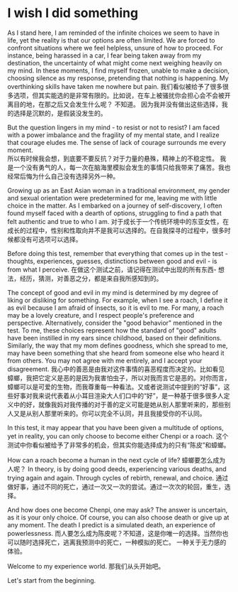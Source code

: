 # I wish I did something
As I stand here, I am reminded of the infinite choices we seem to have in life, yet the reality is that our options are often limited. We are forced to confront situations where we feel helpless, unsure of how to proceed. For instance, being harassed in a car, I fear being taken away from my destination, the uncertainty of what might come next weighing heavily on my mind. In these moments, I find myself frozen, unable to make a decision, choosing silence as my response, pretending that nothing is happening. My overthinking skills have taken me nowhere but pain.
我们看似被给予了很多很多选项，但其实能选的是非常有限的。比如说，在车上被骚扰你会担心会不会被开离目的地，在那之后又会发生什么呢？ 不知道。 因为我并没有做出这些选择，我的选择是沉默的，是假装没发生的。

But the question lingers in my mind - to resist or not to resist? I am faced with a power imbalance and the fragility of my mental state, and I realize that courage eludes me. The sense of lack of courage surrounds me every moment.  
所以有时候我会想，到底要不要反抗？对于力量的悬殊，精神上的不稳定性。 我是一个没有勇气的人，每一次在脑海里模拟会发生的事情只给我带来了痛苦。我也经常后悔为什么自己没有选择另外一种。

Growing up as an East Asian woman in a traditional environment, my gender and sexual orientation were predetermined for me, leaving me with little choice in the matter. As I embarked on a journey of self-discovery, I often found myself faced with a dearth of options, struggling to find a path that felt authentic and true to who I am.
对于成长于一个传统环境中的东亚女性，在成长的过程中，性别和性取向并不是我可以选择的。在自我探寻的过程中，很多时候都没有可选项可以选择。


Before doing this test, remember that everything that comes up in the test - thoughts, experiences, guesses, distinctions between good and evil - is from what I perceive.
在做这个测试之前，请记得在测试中出现的所有东西- 想法，经历，猜测，对善恶之分，都是来自我所感知到的。


The concept of good and evil in my mind is determined by my degree of liking or disliking for something. For example, when I see a roach, I define it as evil because I am afraid of insects, so it is evil to me. For many, a roach may be a lovely creature, and I respect people's preference and  perspective. Alternatively, consider the "good behavior" mentioned in the test. To me, these choices represent how the standard of "good" adults have been instilled in my ears since childhood, based on their definitions. Similarly, the way that my mom defines goodness, which she spread to me, may have been something that she heard from someone else who heard it from others. You may not agree with me entirely, and I accept your disagreement.
我心中的善恶是由我对这件事情的喜恶程度而决定的。比如看见蟑螂，我把它定义是恶的是因为我害怕虫子，所以对我而言它是恶的。对你而言，蟑螂可以是可爱的生物，而我尊重每一种看法。又或者说测试中提到的“好事”，这些好事对我来说代表着从小耳目渲染大人们口中的“好”，是一种基于很多很多人定义中的好，就像我妈对我传播的对于善的定义可能是她从别人那里听来的，那些别人又是从别人那里听来的。你可以完全不认同，并且我接受你的不认同。


In this test, it may appear that you have been given a multitude of options, yet in reality, you can only choose to become either Chenpi or a roach.
这个测试中你看似被给予了非常多的机会，但其实你能选择成为的只有“陈皮”和蟑螂。


How can a roach become a human in the next cycle of life?
蟑螂要怎么成为人呢？
In theory, is by doing good deeds, experiencing various deaths, and trying again and again. Through cycles of rebirth, renewal, and choice.
通过做好事，通过不同的死亡，通过一次又一次的尝试。通过一次次的轮回，重生，选择。


And how does one become Chenpi, one may ask? The answer is uncertain, as it is your only choice. Of course, you can also choose death or give up at any moment. The death I predict is a simulated death, an experience of powerlessness.
而人要怎么成为陈皮呢？不知道，这是你唯一的选择。当然你也可以随时选择死亡，逃离我预测中的死亡，一种模拟的死亡。 一种关于无力感的体验。 


Welcome to my experience world. 
那我们从头开始吧。

Let's start from the beginning.
